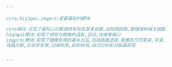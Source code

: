 
<BlogInfo id="615" title="2.OpenCV的主要模块" author="白日梦想猿" pv=0 read_times=0 pre_cost_time=0分9秒 category="图像处理" tag_list="['图像处理']" create_time="2021.08.09 09:10:50" update_time="2021.08.09 11:38:07" />

```python
'''

core,highgui,imgproc是最基础的模块

core模块:实现了最核心的数据结构及其基本运算,如绘图函数,数组操作相关函数
highgui模块:实现了视频与图像的读取,显示,存储等接口
imgproc模块:实现了图像处理的基本方法,包括图像滤波,图像的几何变换,平滑,
阈值分割,形态学处理,边缘检测,目标检测,运动分析和对象跟踪等


'''

```
